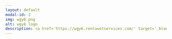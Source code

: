 ```yaml
---
layout: default
modal-id: 2
img: wgy6.png
alt: wgy6 logo
description: <a href='https://wgy6.rentavetservices.com/' target='_blank'>WGY6</a>(We Got Your Six) is a charity from Rent-A-Vet Services that helps veterans learn home improvement skills with the goal of finding stable work as a handyman.
---
```

